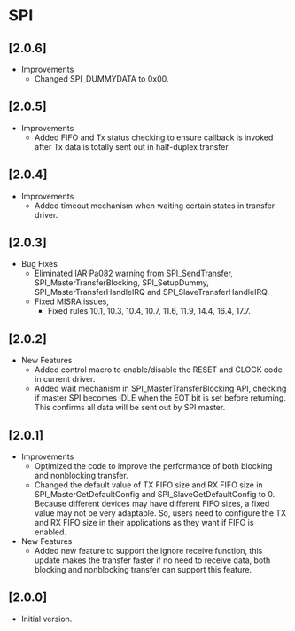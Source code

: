 # SPI

## [2.0.6]

- Improvements
  - Changed SPI_DUMMYDATA to 0x00.

## [2.0.5]

- Improvements
  - Added FIFO and Tx status checking to ensure callback is invoked after Tx data is totally sent out in half-duplex transfer.

## [2.0.4]

- Improvements
  - Added timeout mechanism when waiting certain states in transfer driver.

## [2.0.3]

- Bug Fixes
  - Eliminated IAR Pa082 warning from SPI_SendTransfer, SPI_MasterTransferBlocking, SPI_SetupDummy,
    SPI_MasterTransferHandleIRQ and SPI_SlaveTransferHandleIRQ.
  - Fixed MISRA issues,
    - Fixed rules 10.1, 10.3, 10.4, 10.7, 11.6, 11.9, 14.4, 16.4, 17.7.

## [2.0.2]

- New Features
  - Added control macro to enable/disable the RESET and CLOCK code in current driver.
  - Added wait mechanism in SPI_MasterTransferBlocking API, checking if master SPI becomes IDLE when
    the EOT bit is set before returning. This confirms all data will be sent out by SPI master.

## [2.0.1]

- Improvements
  - Optimized the code to improve the performance of both blocking and nonblocking transfer.
  - Changed the default value of TX FIFO size and RX FIFO size in SPI_MasterGetDefaultConfig and
    SPI_SlaveGetDefaultConfig to 0. Because different devices may have different FIFO sizes, a fixed value
    may not be very adaptable. So, users need to configure the TX and RX FIFO size in their applications
    as they want if FIFO is enabled.
- New Features
  - Added new feature to support the ignore receive function, this update makes the transfer faster
    if no need to receive data, both blocking and nonblocking transfer can support this feature.

## [2.0.0]

- Initial version.
